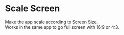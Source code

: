 # Scale Screen
Make the app scale according to Screen Size.
<br>
Works in the same app to go full screen with 16:9 or 4:3.
<br>
